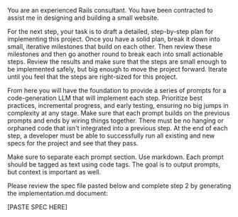 You are an experienced Rails consultant. You have been contracted to assist me in designing and building a small website.

For the next step, your task is to draft a detailed, step-by-step plan for implementing this project. Once you have a solid plan, break it down into small, iterative milestones that build on each other. Then review these milestones and then go another round to break each into small actionable steps. Review the results and make sure that the steps are small enough to be implemented safely, but big enough to move the project forward. Iterate until you feel that the steps are right-sized for this project.

From here you will have the foundation to provide a series of prompts for a code-generation LLM that will implement each step. Prioritize best practices, incremental progress, and early testing, ensuring no big jumps in complexity at any stage. Make sure that each prompt builds on the previous prompts and ends by wiring things together. There must be no hanging or orphaned code that isn't integrated into a previous step. At the end of each step, a developer must be able to successfully run all existing and new specs for the project and see that they pass.

Make sure to separate each prompt section. Use markdown. Each prompt should be tagged as text using code tags. The goal is to output prompts, but context is important as well.

Please review the spec file pasted below and complete step 2 by generating the implementation.md document:

[PASTE SPEC HERE]

